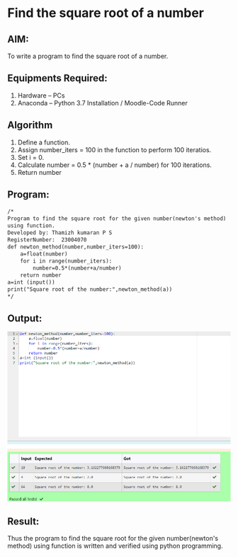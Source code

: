 # Find the square root of a number

## AIM:
To write a program to find the square root of a number.

## Equipments Required:
1. Hardware – PCs
2. Anaconda – Python 3.7 Installation / Moodle-Code Runner

## Algorithm
1. Define a function.
2. Assign number_iters = 100 in the function to perform 100 iteratios.
3. Set i = 0.
4. Calculate  number = 0.5 * (number + a / number) for 100 iterations.
5. Return number

## Program:
```
/*
Program to find the square root for the given number(newton's method) using function.
Developed by: Thamizh kumaran P S
RegisterNumber:  23004070
def newton_method(number,number_iters=100):
    a=float(number) 
    for i in range(number_iters):
        number=0.5*(number+a/number)
    return number
a=int (input())
print("Square root of the number:",newton_method(a))
*/
```

## Output:
![gcd of two number](<Screenshot 2023-12-15 132532.png>)


## Result:
Thus the program to find the square root for the given number(newton's method) using function is written and verified using python programming.
